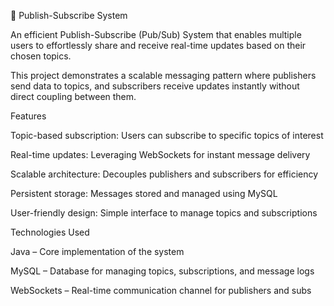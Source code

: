 📡 Publish-Subscribe System

An efficient Publish-Subscribe (Pub/Sub) System that enables multiple users to effortlessly share and receive real-time updates based on their chosen topics.

This project demonstrates a scalable messaging pattern where publishers send data to topics, and subscribers receive updates instantly without direct coupling between them.

Features

Topic-based subscription: Users can subscribe to specific topics of interest

Real-time updates: Leveraging WebSockets for instant message delivery

Scalable architecture: Decouples publishers and subscribers for efficiency

Persistent storage: Messages stored and managed using MySQL

User-friendly design: Simple interface to manage topics and subscriptions

Technologies Used

Java – Core implementation of the system

MySQL – Database for managing topics, subscriptions, and message logs

WebSockets – Real-time communication channel for publishers and subs
